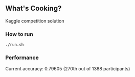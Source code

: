 ## What's Cooking?
Kaggle competition solution

### How to run
`./run.sh`

### Performance
Current accuracy: 0.79605 (270th out of 1388 participants)
